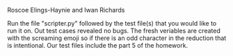 Roscoe Elings-Haynie and Iwan Richards

Run the file "scripter.py" followed by the test file(s) that you would like to run it on.
Out test cases revealed no bugs. The fresh veriables are created with the screaming emoji so if there is an odd character in the reduction that is intentional. Our test files include the part 5 of the homework.